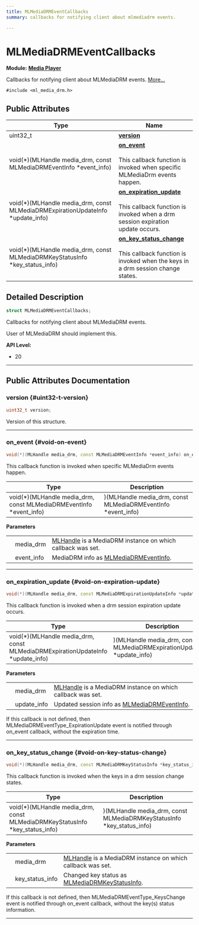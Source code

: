 ```yaml
---
title: MLMediaDRMEventCallbacks
summary: callbacks for notifying client about mlmediadrm events. 

---
```


# MLMediaDRMEventCallbacks

**Module:** **[Media Player](/versioned_docs/version-22-Feb-2023/api-ref/api/Modules/group___media_player/group___media_player.md)**



Callbacks for notifying client about MLMediaDRM events.  [More...](#detailed-description)


`#include <ml_media_drm.h>`

## Public Attributes

| Type           | Name           |
| -------------- | -------------- |
| uint32_t | **[version](/versioned_docs/version-22-Feb-2023/api-ref/api/Modules/group___media_player/struct_m_l_media_d_r_m_event_callbacks.md#uint32-t-version)**  |
| void(*)(MLHandle media_drm, const MLMediaDRMEventInfo *event_info) | **[on_event](/versioned_docs/version-22-Feb-2023/api-ref/api/Modules/group___media_player/struct_m_l_media_d_r_m_event_callbacks.md#void-on-event)** <br></br>This callback function is invoked when specific MLMediaDrm events happen.  |
| void(*)(MLHandle media_drm, const MLMediaDRMExpirationUpdateInfo *update_info) | **[on_expiration_update](/versioned_docs/version-22-Feb-2023/api-ref/api/Modules/group___media_player/struct_m_l_media_d_r_m_event_callbacks.md#void-on-expiration-update)** <br></br>This callback function is invoked when a drm session expiration update occurs.  |
| void(*)(MLHandle media_drm, const MLMediaDRMKeyStatusInfo *key_status_info) | **[on_key_status_change](/versioned_docs/version-22-Feb-2023/api-ref/api/Modules/group___media_player/struct_m_l_media_d_r_m_event_callbacks.md#void-on-key-status-change)** <br></br>This callback function is invoked when the keys in a drm session change states.  |

## Detailed Description

```cpp
struct MLMediaDRMEventCallbacks;
```

Callbacks for notifying client about MLMediaDRM events. 

User of MLMediaDRM should implement this.




**API Level:**
  * 20 




-----------
## Public Attributes Documentation

### version {#uint32-t-version}

```cpp
uint32_t version;
```


Version of this structure. 





-----------

### on_event {#void-on-event}

```cpp
void(*)(MLHandle media_drm, const MLMediaDRMEventInfo *event_info) on_event;
```

This callback function is invoked when specific MLMediaDrm events happen. 


| Type | Description |
|--|--|
| void(*)(MLHandle media_drm, const MLMediaDRMEventInfo *event_info) | )(MLHandle media_drm, const MLMediaDRMEventInfo *event_info) |


**Parameters**

|  |   |   |
|--|--|--|
|  |media_drm|[MLHandle](/versioned_docs/version-22-Feb-2023/api-ref/api/Modules/group___platform/group___platform.md#uint64-t-mlhandle) is a MediaDRM instance on which callback was set. |
|  |event_info|MediaDRM info as [MLMediaDRMEventInfo](/versioned_docs/version-22-Feb-2023/api-ref/api/Modules/group___media_player/struct_m_l_media_d_r_m_event_info.md). |




-----------

### on_expiration_update {#void-on-expiration-update}

```cpp
void(*)(MLHandle media_drm, const MLMediaDRMExpirationUpdateInfo *update_info) on_expiration_update;
```

This callback function is invoked when a drm session expiration update occurs. 


| Type | Description |
|--|--|
| void(*)(MLHandle media_drm, const MLMediaDRMExpirationUpdateInfo *update_info) | )(MLHandle media_drm, const MLMediaDRMExpirationUpdateInfo *update_info) |


**Parameters**

|  |   |   |
|--|--|--|
|  |media_drm|[MLHandle](/versioned_docs/version-22-Feb-2023/api-ref/api/Modules/group___platform/group___platform.md#uint64-t-mlhandle) is a MediaDRM instance on which callback was set. |
|  |update_info|Updated session info as [MLMediaDRMEventInfo](/versioned_docs/version-22-Feb-2023/api-ref/api/Modules/group___media_player/struct_m_l_media_d_r_m_event_info.md). |
If this callback is not defined, then MLMediaDRMEventType_ExpirationUpdate event is notified through on_event callback, without the expiration time.





-----------

### on_key_status_change {#void-on-key-status-change}

```cpp
void(*)(MLHandle media_drm, const MLMediaDRMKeyStatusInfo *key_status_info) on_key_status_change;
```

This callback function is invoked when the keys in a drm session change states. 


| Type | Description |
|--|--|
| void(*)(MLHandle media_drm, const MLMediaDRMKeyStatusInfo *key_status_info) | )(MLHandle media_drm, const MLMediaDRMKeyStatusInfo *key_status_info) |


**Parameters**

|  |   |   |
|--|--|--|
|  |media_drm|[MLHandle](/versioned_docs/version-22-Feb-2023/api-ref/api/Modules/group___platform/group___platform.md#uint64-t-mlhandle) is a MediaDRM instance on which callback was set. |
|  |key_status_info|Changed key status as [MLMediaDRMKeyStatusInfo](/versioned_docs/version-22-Feb-2023/api-ref/api/Modules/group___media_player/struct_m_l_media_d_r_m_key_status_info.md). |
If this callback is not defined, then MLMediaDRMEventType_KeysChange event is notified through on_event callback, without the key(s) status information.





-----------


